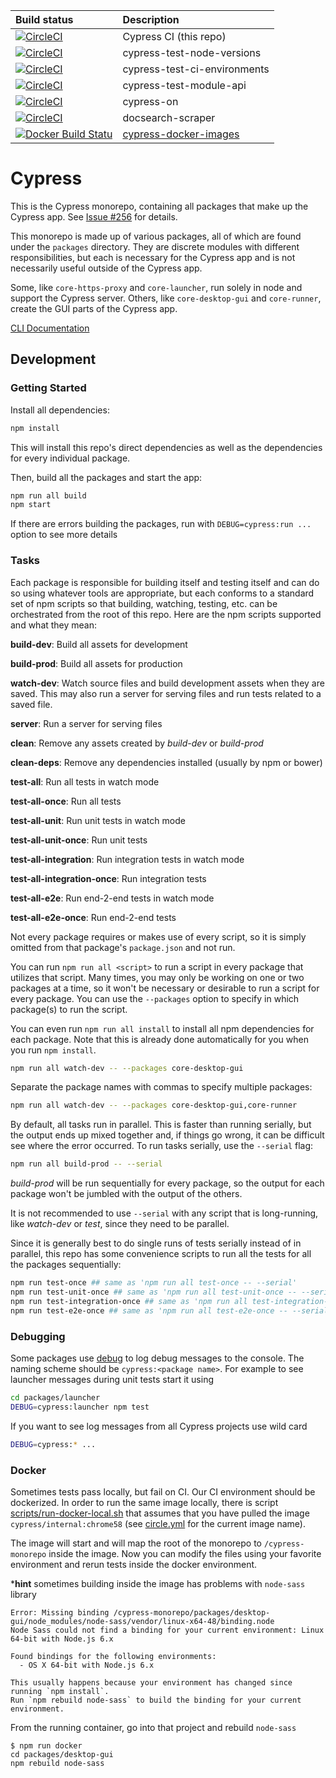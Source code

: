 Build status | Description
:--- | :---
[![CircleCI](https://circleci.com/gh/cypress-io/cypress-monorepo.svg?style=svg&circle-token=ad2c9212a3dc5b80fe92c8780b2533be1ef42d7e)](https://circleci.com/gh/cypress-io/cypress-monorepo) | Cypress CI (this repo)
[![CircleCI](https://circleci.com/gh/cypress-io/cypress-test-node-versions.svg?style=svg&circle-token=6a7c4e7e7ab427e11bea6c2af3df29c4491d2376)](https://circleci.com/gh/cypress-io/cypress-test-node-versions) | cypress-test-node-versions
[![CircleCI](https://circleci.com/gh/cypress-io/cypress-test-ci-environments.svg?style=svg&circle-token=66a4d36c3966cbe476f13e7dfbe3af0693db3fb9)](https://circleci.com/gh/cypress-io/cypress-test-ci-environments) | cypress-test-ci-environments
[![CircleCI](https://circleci.com/gh/cypress-io/cypress-test-module-api.svg?style=svg&circle-token=317f79ae796e0ffd6cc7dd90859c0f67e5a306e7)](https://circleci.com/gh/cypress-io/cypress-test-module-api) | cypress-test-module-api
[![CircleCI](https://circleci.com/gh/cypress-io/cypress-on.svg?style=svg&circle-token=51ba85f5720654ee58212f45f6b9afc56d55d52a)](https://circleci.com/gh/cypress-io/cypress-on) | cypress-on
[![CircleCI](https://circleci.com/gh/cypress-io/docsearch-scraper.svg?style=svg&circle-token=8087137233788ec1eab4f79d4451392ca53183b2)](https://circleci.com/gh/cypress-io/docsearch-scraper) | docsearch-scraper
[![Docker Build Statu](https://img.shields.io/docker/build/cypress/base.svg)](https://hub.docker.com/r/cypress/base/) | [cypress-docker-images](https://github.com/cypress-io/cypress-docker-images)

# Cypress

This is the Cypress monorepo, containing all packages that make up the Cypress app. See [Issue #256](https://github.com/cypress-io/cypress/issues/256) for details.

This monorepo is made up of various packages, all of which are found under the `packages` directory. They are discrete modules with different responsibilities, but each is necessary for the Cypress app and is not necessarily useful outside of the Cypress app.

Some, like `core-https-proxy` and `core-launcher`, run solely in node and support the Cypress server. Others, like `core-desktop-gui` and `core-runner`, create the GUI parts of the Cypress app.

[CLI Documentation](https://on.cypress.io/cli)

## Development

### Getting Started

Install all dependencies:

```bash
npm install
```

This will install this repo's direct dependencies as well as the dependencies for every individual package.

Then, build all the packages and start the app:

```bash
npm run all build
npm start
```

If there are errors building the packages, run with `DEBUG=cypress:run ...`
option to see more details

### Tasks

Each package is responsible for building itself and testing itself and can do so using whatever tools are appropriate, but each conforms to a standard set of npm scripts so that building, watching, testing, etc. can be orchestrated from the root of this repo. Here are the npm scripts supported and what they mean:

**build-dev**: Build all assets for development

**build-prod**: Build all assets for production

**watch-dev**: Watch source files and build development assets when they are saved. This may also run a server for serving files and run tests related to a saved file.

**server**: Run a server for serving files

**clean**: Remove any assets created by *build-dev* or *build-prod*

**clean-deps**: Remove any dependencies installed (usually by npm or bower)

**test-all**: Run all tests in watch mode

**test-all-once**: Run all tests

**test-all-unit**: Run unit tests in watch mode

**test-all-unit-once**: Run unit tests

**test-all-integration**: Run integration tests in watch mode

**test-all-integration-once**: Run integration tests

**test-all-e2e**: Run end-2-end tests in watch mode

**test-all-e2e-once**: Run end-2-end tests

Not every package requires or makes use of every script, so it is simply omitted from that package's `package.json` and not run.

You can run `npm run all <script>` to run a script in every package that utilizes that script. Many times, you may only be working on one or two packages at a time, so it won't be necessary or desirable to run a script for every package. You can use the `--packages` option to specify in which package(s) to run the script.

You can even run `npm run all install` to install all npm dependencies for each package. Note that this is already done automatically for you when you run `npm install`.

```bash
npm run all watch-dev -- --packages core-desktop-gui
```

Separate the package names with commas to specify multiple packages:

```bash
npm run all watch-dev -- --packages core-desktop-gui,core-runner
```

By default, all tasks run in parallel. This is faster than running serially, but the output ends up mixed together and, if things go wrong, it can be difficult see where the error occurred. To run tasks serially, use the `--serial` flag:


```bash
npm run all build-prod -- --serial
```

*build-prod* will be run sequentially for every package, so the output for each package won't be jumbled with the output of the others.

It is not recommended to use `--serial` with any script that is long-running, like *watch-dev* or *test*, since they need to be parallel.

Since it is generally best to do single runs of tests serially instead of in parallel, this repo has some convenience scripts to run all the tests for all the packages sequentially:

```bash
npm run test-once ## same as 'npm run all test-once -- --serial'
npm run test-unit-once ## same as 'npm run all test-unit-once -- --serial'
npm run test-integration-once ## same as 'npm run all test-integration-once -- --serial'
npm run test-e2e-once ## same as 'npm run all test-e2e-once -- --serial'
```

### Debugging

Some packages use [debug](https://github.com/visionmedia/debug#readme) to
log debug messages to the console. The naming scheme should be
`cypress:<package name>`. For example to see launcher messages during unit
tests start it using

```bash
cd packages/launcher
DEBUG=cypress:launcher npm test
```

If you want to see log messages from all Cypress projects use wild card

```bash
DEBUG=cypress:* ...
```

### Docker

Sometimes tests pass locally, but fail on CI. Our CI environment should be
dockerized. In order to run the same image locally, there is script
[scripts/run-docker-local.sh](scripts/run-docker-local.sh) that assumes that you
have pulled the image `cypress/internal:chrome58` (see
[circle.yml](circle.yml) for the current image name).

The image will start and will map the root of the monorepo to
`/cypress-monorepo` inside the image. Now you can modify the files using your
favorite environment and rerun tests inside the docker environment.

***hint** sometimes building inside the image has problems with `node-sass`
library

```
Error: Missing binding /cypress-monorepo/packages/desktop-gui/node_modules/node-sass/vendor/linux-x64-48/binding.node
Node Sass could not find a binding for your current environment: Linux 64-bit with Node.js 6.x

Found bindings for the following environments:
  - OS X 64-bit with Node.js 6.x

This usually happens because your environment has changed since running `npm install`.
Run `npm rebuild node-sass` to build the binding for your current environment.
```

From the running container, go into that project and rebuild `node-sass`

```
$ npm run docker
cd packages/desktop-gui
npm rebuild node-sass
```
